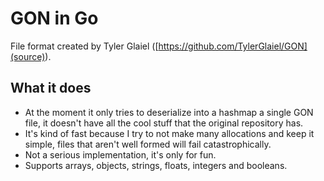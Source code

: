 # GON in Go

File format created by Tyler Glaiel ([https://github.com/TylerGlaiel/GON](source)).

## What it does

- At the moment it only tries to deserialize into a hashmap a single GON file, it doesn't have all the cool stuff that the original repository has.
- It's kind of fast because I try to not make many allocations and keep it simple, files that aren't well formed will fail catastrophically.
- Not a serious implementation, it's only for fun.
- Supports arrays, objects, strings, floats, integers and booleans.
